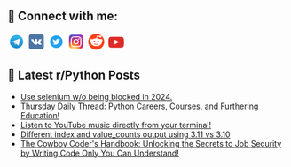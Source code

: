 ## 🔎 Connect with me:
[<img src="https://github.com/bullbesh/bullbesh/blob/main/images/Telegram.png" width="32" height="32" />](https://t.me/bullbesh)
[<img src="https://github.com/bullbesh/bullbesh/blob/main/images/VK.png" width="32" height="32" />](https://vk.com/bullbesh)
[<img src="https://github.com/bullbesh/bullbesh/blob/main/images/Twitter.png" width="32" height="32" />](https://twitter.com/bullbesh1)
[<img src="https://github.com/bullbesh/bullbesh/blob/main/images/Instagram.png" width="32" height="32" />](https://www.instagram.com/bullbesh)
[<img src="https://github.com/bullbesh/bullbesh/blob/main/images/Reddit.png" width="32" height="32" />](https://www.reddit.com/user/bullbesh)
[<img src="https://github.com/bullbesh/bullbesh/blob/main/images/YouTube.png" width="32" height="32" />](https://www.youtube.com/channel/UCtfjRs6uzgq5mfm8S06WTcg)

## 📕 Latest r/Python Posts
<!-- BLOG-POST-LIST:START -->
- [Use selenium w/o being blocked in 2024.](https://www.reddit.com/r/Python/comments/19ew8u5/use_selenium_wo_being_blocked_in_2024/)
- [Thursday Daily Thread: Python Careers, Courses, and Furthering Education!](https://www.reddit.com/r/Python/comments/19evglz/thursday_daily_thread_python_careers_courses_and/)
- [Listen to YouTube music directly from your terminal!](https://www.reddit.com/r/Python/comments/19eu278/listen_to_youtube_music_directly_from_your/)
- [Different index and value_counts output using 3.11 vs 3.10](https://www.reddit.com/r/Python/comments/19ety95/different_index_and_value_counts_output_using_311/)
- [The Cowboy Coder&#39;s Handbook: Unlocking the Secrets to Job Security by Writing Code Only You Can Understand!](https://www.reddit.com/r/Python/comments/19etjtd/the_cowboy_coders_handbook_unlocking_the_secrets/)
<!-- BLOG-POST-LIST:END -->

